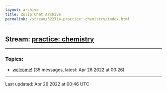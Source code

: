 ```yaml
---
layout: archive
title: Zulip Chat Archive
permalink: /stream/322714-practice:-chemistry/index.html
---
```


## Stream: [practice: chemistry](https://mattecapu.github.io/ct-zulip-archive/stream/322714-practice:-chemistry/index.html)
---

### Topics:

* [welcome!](topic/topic_welcome!.html) (35 messages, latest: Apr 26 2022 at 00:26)

<hr><p>Last updated: Apr 26 2022 at 00:46 UTC</p>